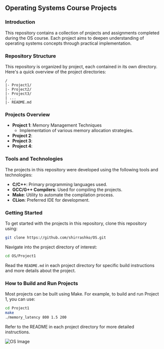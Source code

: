 ## Operating Systems Course Projects

### Introduction

This repository contains a collection of projects and assignments completed during the OS course. Each project aims to 
deepen understanding of operating systems concepts through practical implementation.

### Repository Structure

This repository is organized by project, each contained in its own directory. Here's a quick overview of the project directories:

```
/
|- Project1/
|- Project2/
|- Project3/
| ...
|- README.md
```

### Projects Overview

- **Project 1**: Memory Management Techniques
    - Implementation of various memory allocation strategies.
- **Project 2**: 
- **Project 3**: 
- **Project 4**: 

### Tools and Technologies

The projects in this repository were developed using the following tools and technologies:

- **C/C++**: Primary programming languages used.
- **GCC/G++ Compilers**: Used for compiling the projects.
- **Make**: Utility to automate the compilation process.
- **CLion**: Preferred IDE for development.

### Getting Started

To get started with the projects in this repository, clone this repository using:

```bash
git clone https://github.com/shirrashko/OS.git
```

Navigate into the project directory of interest:

```bash
cd OS/Project1
```

Read the `README.md` in each project directory for specific build instructions and more details about the project.

### How to Build and Run Projects

Most projects can be built using Make. For example, to build and run Project 1, you can use:

```bash
cd Project1
make
./memory_latency 800 1.5 200
```

Refer to the README in each project directory for more detailed instructions.

![OS Image](https://encrypted-tbn0.gstatic.com/images?q=tbn:ANd9GcTpHe6IyWuEmaIOu5JWyAnaaATyRZkpWeCf84PzoZOWmw&s)